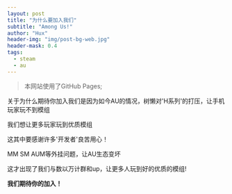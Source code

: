 ```yaml
---
layout: post
title: "为什么要加入我们"
subtitle: "Among Us!"
author: "Hux"
header-img: "img/post-bg-web.jpg"
header-mask: 0.4
tags:
  - steam
  - au
---
```


> 本网站使用了GitHub Pages;

关于为什么期待你加入我们是因为如今AU的情况，树懒对'H系列'的打压，让手机玩家玩不到模组

我们想让更多玩家玩到优质模组

这其中要感谢许多'开发者'良苦用心！

MM SM AUM等外挂问题，让AU生态变坏

这才出现了我们与数以万计群和up，让更多人玩到好的优质的模组!

**我们期待你的加入！**


